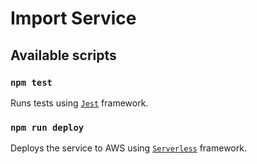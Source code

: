 # Import Service

## Available scripts

### `npm test`

Runs tests using [`Jest`](https://jestjs.io/) framework.

### `npm run deploy`

Deploys the service to AWS using [`Serverless`](https://www.serverless.com/) framework.

